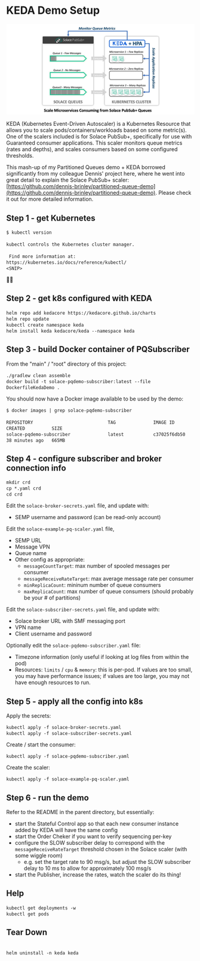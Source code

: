 # KEDA Demo Setup

![scaler gfx](https://github.com/SolaceLabs/pq-demo/blob/main/readme/scaler.png)

KEDA (Kubernetes Event-Driven Autoscaler) is a Kubernetes Resource that allows you to scale pods/containers/workloads based on some metric(s).  One of the scalers included is for Solace PubSub+, specifically for use with Guaranteed consumer applications.  This scaler monitors queue metrics (rates and depths), and scales consumers based on some configured thresholds.

This mash-up of my Partitioned Queues demo + KEDA borrowed significantly from my colleague Dennis' project here, where he went into great detail to explain the Solace PubSub+ scaler: [https://github.com/dennis-brinley/partitioned-queue-demo](https://github.com/dennis-brinley/partitioned-queue-demo).  Please check it out for more detailed information.


## Step 1 - get Kubernetes

```
$ kubectl version

kubectl controls the Kubernetes cluster manager.

 Find more information at: https://kubernetes.io/docs/reference/kubectl/
<SNIP>
```

👌🏼


## Step 2 - get k8s configured with KEDA

```
helm repo add kedacore https://kedacore.github.io/charts
helm repo update
kubectl create namespace keda
helm install keda kedacore/keda --namespace keda
```


## Step 3 - build Docker container of PQSubscriber


From the "main" / "root" directory of this project:

```
./gradlew clean assemble
docker build -t solace-pqdemo-subscriber:latest --file DockerfileKedaDemo .
```

You should now have a Docker image available to be used by the demo:

```
$ docker images | grep solace-pqdemo-subscriber

REPOSITORY                            TAG              IMAGE ID       CREATED          SIZE
solace-pqdemo-subscriber              latest           c37025f6db50   38 minutes ago   665MB
```





## Step 4 - configure subscriber and broker connection info

```
mkdir crd
cp *.yaml crd
cd crd
```

Edit the `solace-broker-secrets.yaml` file, and update with:
 - SEMP username and password (can be read-only account)

Edit the `solace-example-pq-scaler.yaml` file,
 - SEMP URL
 - Message VPN
 - Queue name
 - Other config as appropriate:
    - `messageCountTarget`: max number of spooled messages per consumer
    - `messageReceiveRateTarget`: max average message rate per consumer
    - `minReplicaCount`: mininum number of queue consumers
    - `maxReplicaCount`: max number of queue consumers (should probably be your # of partitions)


Edit the `solace-subscriber-secrets.yaml` file, and update with:
 - Solace broker URL with SMF messaging port
 - VPN name
 - Client username and password



Optionally edit the `solace-pqdemo-subscriber.yaml` file:
 - Timezone information (only useful if looking at log files from within the pod)
 - Resources: `limits` / `cpu` & `memory`: this is per-pod. If values are too small, you may have performance issues; if values are too large, you may not have enough resources to run.




## Step 5 - apply all the config into k8s

Apply the secrets:
```
kubectl apply -f solace-broker-secrets.yaml
kubectl apply -f solace-subscriber-secrets.yaml
```

Create / start the consumer:
```
kubectl apply -f solace-pqdemo-subscriber.yaml
```

Create the scaler:
```
kubectl apply -f solace-example-pq-scaler.yaml
```


## Step 6 - run the demo

Refer to the README in the parent directory, but essentially:
 - start the Stateful Control app so that each new consumer instance added by KEDA will have the same config
 - start the Order Cheker if you want to verify sequencing per-key
 - configure the SLOW subscriber delay to correspond with the `messageReceiveRateTarget` threshold chosen in the Solace scaler (with some wiggle room)
    - e.g. set the target rate to 90 msg/s, but adjust the SLOW subscriber delay to 10 ms to allow for approximately 100 msg/s
 - start the Publisher, increase the rates, watch the scaler do its thing!



## Help

```
kubectl get deployments -w
kubectl get pods
```






## Tear Down

``````

helm uninstall -n keda keda
``````



